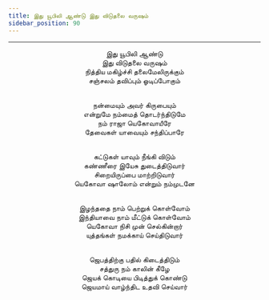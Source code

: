 ```yaml
---
title: இது யூபிலி ஆண்டு இது விடுதலை வருஷம்
sidebar_position: 90
---
```


---
<center>
இது யூபிலி ஆண்டு<br/>
இது விடுதலை வருஷம்<br/>
நித்திய மகிழ்ச்சி தலைமேலிருக்கும்<br/>
சஞ்சலம் தவிப்பும் ஓடிப்போகும்<br/><br/>

நன்மையும் அவர் கிருபையும்<br/>
என்றுமே நம்மைத் தொடர்ந்திடுமே<br/>
நம் ராஜா யெகோவாயீரே<br/>
தேவைகள் யாவையும் சந்திப்பாரே<br/><br/>

கட்டுகள் யாவும் நீங்கி விடும்<br/>
கண்ணீரை இயேசு துடைத்திடுவார்<br/>
சிறையிருப்பை மாற்றிடுவார்<br/>
யெகோவா ஷாலோம் என்றும் நம்முடனே<br/><br/>

இழந்ததை நாம் பெற்றுக் கொள்வோம்<br/>
இந்தியாவை நாம் மீட்டுக் கொள்வோம்<br/>
யெகோவா நிசி முன் செல்கின்றார்<br/>
யுத்தங்கள் நமக்காய் செய்திடுவார்<br/><br/>

ஜெபத்திற்கு பதில் கிடைத்திடும்<br/>
சத்துரு நம் காலின் கீழே<br/>
ஜெயக் கொடியை பிடித்துக் கொண்டு<br/>
ஜெயமாய் வாழ்ந்திட உதவி செய்வார்
</center>